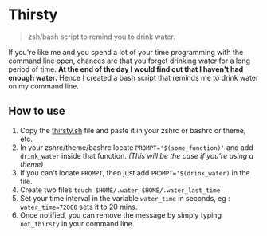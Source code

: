 # Thirsty
> zsh/bash script to remind you to drink water.

If you're like me and you spend a lot of your time programming with the command line open, chances are that you forget drinking water for a long period of time.
**At the end of the day I would find out that I haven't had enough water.**
Hence I created a bash script that reminds me to drink water on my command line.


## How to use
1. Copy the [thirsty.sh](thirsty.sh) file and paste it in your zshrc or bashrc or theme, etc.  
2. In your zshrc/theme/bashrc locate `PROMPT='$(some_function)'` and add `drink_water` inside that function. *(This will be the case if you're using a theme)*
3. If you can't locate `PROMPT`, then just add `PROMPT='$(drink_water)` in the file.
4. Create two files `touch $HOME/.water $HOME/.water_last_time`
5. Set your time interval in the variable `water_time` in seconds, eg : `water_time=72000` sets it to 20 mins.
6. Once notified, you can remove the message by simply typing `not_thirsty` in your command line.
